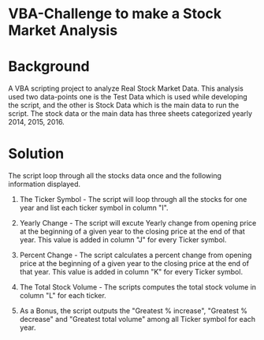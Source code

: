 # VBA-Challenge to make a Stock Market Analysis

# Background
A VBA scripting project to analyze Real Stock Market Data. This analysis used two data-points one is the Test Data which is used while developing the script, and the other is Stock Data which is the main data to run the script. The stock data or the main data has three sheets categorized yearly 2014, 2015, 2016.

# Solution
The script loop through all the stocks data once and the following information displayed.

1. The Ticker Symbol - The script will loop through all the stocks for one year and list each ticker symbol in column "I".

2. Yearly Change - The script will excute Yearly change from opening price at the beginning of a given year to the closing price at the end of that year. This value is added in column "J" for every Ticker symbol.

3. Percent Change - The script calculates a percent change from opening price at the beginning of a given year to the closing price at the end of that year. This value is added in column "K" for every Ticker symbol.

4. The Total Stock Volume - The scripts computes the total stock volume in column "L" for each ticker.

5. As a Bonus, the script outputs the "Greatest % increase", "Greatest % decrease" and "Greatest total volume" among all Ticker symbol for each year.
